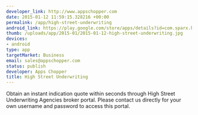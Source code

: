 ```yaml
--- 
developer_link: http://www.appschopper.com
date: 2015-01-12 11:59:15.328216 +00:00
permalink: /app/high-street-underwriting
android_link: https://play.google.com/store/apps/details?id=com.sparx.hsua
thumb: /uploads/app/2015-01/2015-01-12-high-street-underwriting.jpg
devices: 
- android
type: app
targetMarket: Business
email: sales@appschopper.com
status: publish
developer: Apps Chopper
title: High Street Underwriting
---
```


Obtain an instant indication quote within seconds through High Street Underwriting Agencies broker portal. Please contact us directly for your own username and password to access this portal.
